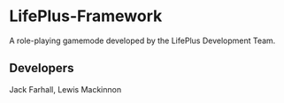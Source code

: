 # LifePlus-Framework
A role-playing gamemode developed by the LifePlus Development Team.

## Developers
Jack Farhall,
Lewis Mackinnon
